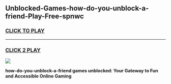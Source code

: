 
## Unblocked-Games-how-do-you-unblock-a-friend-Play-Free-spnwc
<h3>
<a href="https://premium76.site?title=how-do-you-unblock-a-friend&ref=10A">CLICK TO PLAY</a></h3>
<hr>

<h3>
<a href="https://premium76.site?title=how-do-you-unblock-a-friend&ref=10A">CLICK 2 PLAY</a>
  
</h3>

<a href="https://premium76.site?title=how-do-you-unblock-a-friend&ref=10A"><img src="https://clearcache.store/games.png"></a>


**how-do-you-unblock-a-friend games unblocked: Your Gateway to Fun and Accessible Online Gaming**
